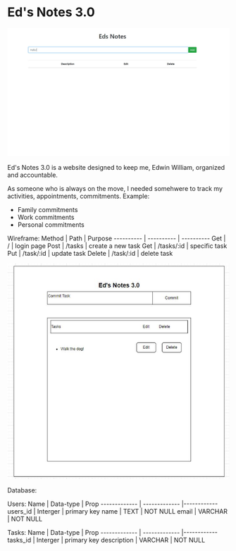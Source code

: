 # Ed's Notes 3.0

![](src/images/eds_example.JPG)

Ed's Notes 3.0  is a website designed to keep me, Edwin William, organized and accountable.

As someone who is always on the move, I needed somehwere to track my activities, appointments, commitments. Example:
* Family commitments
* Work commitments
* Personal commitments


Wireframe:
Method  |   Path    |   Purpose
----------  |   ----------  |   ----------
Get     |   /           | login page
Post    |   /tasks      | create a new task
Get     |   /tasks/:id  | specific task
Put     |   /task/:id   | update task
Delete  |   /task/:id   | delete task   

![](src/images/eds_notes_visual.JPG) 

Database:

Users:
Name    |   Data-type   |   Prop
------------- | ------------- |------------
users_id    |   Interger |   primary key
name    |   TEXT    |   NOT NULL
email   |   VARCHAR |   NOT NULL

Tasks:
Name    |   Data-type   |   Prop
------------- | ------------- |------------
tasks_id    |   Interger |   primary key
description   |   VARCHAR    |   NOT NULL
